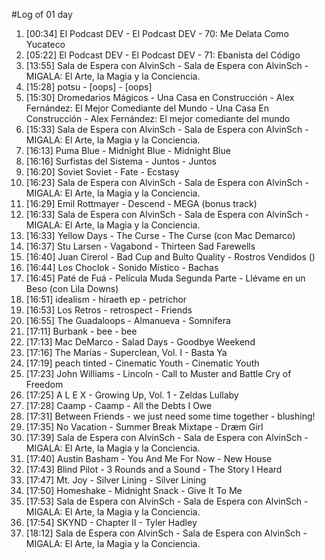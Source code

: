 #Log of 01 day

1. [00:34] El Podcast DEV - El Podcast DEV - 70: Me Delata Como Yucateco
1. [05:22] El Podcast DEV - El Podcast DEV - 71: Ebanista del Código
1. [13:55] Sala de Espera con AlvinSch - Sala de Espera con AlvinSch - MIGALA: El Arte, la Magia y la Conciencia.
1. [15:28] potsu - [oops] - [oops]
1. [15:30] Dromedarios Mágicos - Una Casa en Construcción - Alex Fernández: El Mejor Comediante del Mundo - Una Casa En Construcción - Alex Fernández: El mejor comediante del mundo
1. [15:33] Sala de Espera con AlvinSch - Sala de Espera con AlvinSch - MIGALA: El Arte, la Magia y la Conciencia.
1. [16:13] Puma Blue - Midnight Blue - Midnight Blue
1. [16:16] Surfistas del Sistema - Juntos - Juntos
1. [16:20] Soviet Soviet - Fate - Ecstasy
1. [16:23] Sala de Espera con AlvinSch - Sala de Espera con AlvinSch - MIGALA: El Arte, la Magia y la Conciencia.
1. [16:29] Emil Rottmayer - Descend - MEGA (bonus track)
1. [16:33] Sala de Espera con AlvinSch - Sala de Espera con AlvinSch - MIGALA: El Arte, la Magia y la Conciencia.
1. [16:33] Yellow Days - The Curse - The Curse (con Mac Demarco)
1. [16:37] Stu Larsen - Vagabond - Thirteen Sad Farewells
1. [16:40] Juan Cirerol - Bad Cup and Bulto Quality - Rostros Vendidos ()
1. [16:44] Los Choclok - Sonido Místico - Bachas
1. [16:45] Paté de Fuá - Película Muda Segunda Parte - Llévame en un Beso (con Lila Downs)
1. [16:51] idealism - hiraeth ep - petrichor
1. [16:53] Los Retros - retrospect - Friends
1. [16:55] The Guadaloops - Almanueva - Somnífera
1. [17:11] Burbank - bee - bee
1. [17:13] Mac DeMarco - Salad Days - Goodbye Weekend
1. [17:16] The Marías - Superclean, Vol. I - Basta Ya
1. [17:19] peach tinted - Cinematic Youth - Cinematic Youth
1. [17:23] John Williams - Lincoln - Call to Muster and Battle Cry of Freedom
1. [17:25] A L E X - Growing Up, Vol. 1 - Zeldas Lullaby
1. [17:28] Caamp - Caamp - All the Debts I Owe
1. [17:31] Between Friends - we just need some time together - blushing!
1. [17:35] No Vacation - Summer Break Mixtape - Dræm Girl
1. [17:39] Sala de Espera con AlvinSch - Sala de Espera con AlvinSch - MIGALA: El Arte, la Magia y la Conciencia.
1. [17:40] Austin Basham - You And Me For Now - New House
1. [17:43] Blind Pilot - 3 Rounds and a Sound - The Story I Heard
1. [17:47] Mt. Joy - Silver Lining - Silver Lining
1. [17:50] Homeshake - Midnight Snack - Give It To Me
1. [17:53] Sala de Espera con AlvinSch - Sala de Espera con AlvinSch - MIGALA: El Arte, la Magia y la Conciencia.
1. [17:54] SKYND - Chapter II - Tyler Hadley
1. [18:12] Sala de Espera con AlvinSch - Sala de Espera con AlvinSch - MIGALA: El Arte, la Magia y la Conciencia.
